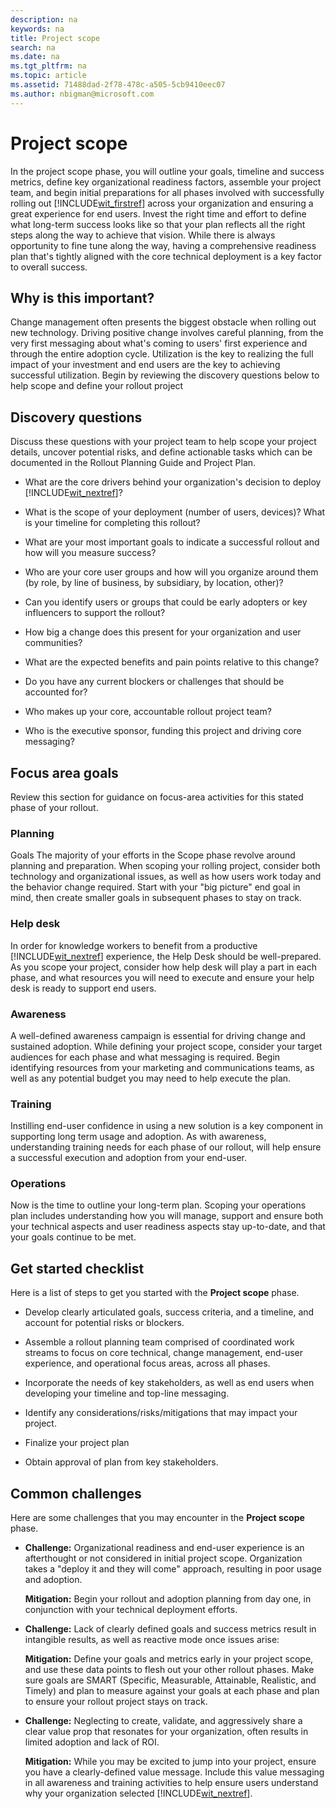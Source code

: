 ```yaml
---
description: na
keywords: na
title: Project scope
search: na
ms.date: na
ms.tgt_pltfrm: na
ms.topic: article
ms.assetid: 71488dad-2f78-478c-a505-5cb9410eec07
ms.author: nbigman@microsoft.com
---
```

# Project scope
In the project scope phase, you will outline your goals, timeline and success metrics, define key organizational readiness factors, assemble your project team, and begin initial preparations for all phases involved with successfully rolling out [!INCLUDE[wit_firstref](../Token/wit_firstref_md.md)] across your organization and ensuring a great experience for end users.
Invest the right time and effort to define what long-term success looks like so that your plan reflects all the right steps along the way to achieve that vision. While there is always opportunity to fine tune along the way, having a comprehensive readiness plan that's tightly aligned with the core technical deployment is a key factor to overall success.

## Why is this important?
Change management often presents the biggest obstacle when rolling out new technology. Driving positive change involves careful planning, from the very first messaging about what's coming to users' first experience and through the entire adoption cycle. Utilization is the key to realizing the full impact of your investment and end users are the key to achieving successful utilization.
Begin by reviewing the discovery questions below to help scope and define your rollout project

## Discovery questions
Discuss these questions with your project team to help scope your project details, uncover potential risks, and define actionable tasks which can be documented in the  Rollout Planning Guide and Project Plan.

-   What are the core drivers behind your organization's decision to deploy [!INCLUDE[wit_nextref](../Token/wit_nextref_md.md)]?

-   What is the scope of your deployment (number of users, devices)?
    What is your timeline for completing this rollout?

-   What are your most important goals to indicate a successful rollout and how will you measure success?

-   Who are your core user groups and how will you organize around them (by role, by line of business, by subsidiary, by location, other)?

-   Can you identify users or groups that could be early adopters or key influencers to support the rollout?

-   How big a change does this present for your organization and user communities?

-   What are the expected benefits and pain points relative to this change?

-   Do you have any current blockers or challenges that should be accounted for?

-   Who makes up your core, accountable rollout project team?

-   Who is the executive sponsor, funding this project and driving core messaging?

## Focus area goals
Review this section for guidance on focus-area activities for this stated phase of your rollout.

### Planning
Goals
The majority of your efforts in the Scope phase revolve around planning and preparation. When scoping your rolling project, consider both technology and organizational issues, as well as how users work today and the behavior change required. Start with your "big picture" end goal in mind, then create smaller goals in subsequent phases to stay on track.

### Help desk
In order for knowledge workers to benefit from a productive [!INCLUDE[wit_nextref](../Token/wit_nextref_md.md)] experience, the Help Desk should be well-prepared. As you scope your project, consider how help desk will play a part in each phase, and what resources you will need to execute and ensure your help desk is ready to support end users.

### Awareness
A well-defined awareness campaign is essential for driving change and sustained adoption. While defining your project scope, consider your target audiences for each phase and what messaging is required. Begin identifying resources from your marketing and communications teams, as well as any potential budget you may need to help execute the plan.

### Training
Instilling end-user confidence in using a new solution is a key component in supporting long term usage and adoption. As with awareness, understanding training needs for each phase of our rollout, will help ensure a successful execution and adoption from your end-user.

### Operations
Now is the time to outline your long-term plan. Scoping your operations plan includes understanding how you will manage, support and ensure both your technical aspects and user readiness aspects stay up-to-date, and that your goals continue to be met.

## Get started checklist
Here is a list of steps to get you started with the **Project scope** phase.

-   Develop clearly articulated goals, success criteria, and a timeline, and account for potential risks or blockers.

-   Assemble a rollout planning team comprised of coordinated work streams to focus on core technical, change management, end-user experience, and operational focus areas, across all phases.

-   Incorporate the needs of key stakeholders, as well as end users when developing your timeline and top-line messaging.

-   Identify any considerations/risks/mitigations that may impact your project.

-   Finalize your project plan

-   Obtain approval of plan from key stakeholders.

## Common challenges
Here are some  challenges that you may encounter in the **Project scope** phase.

-   **Challenge:** Organizational readiness and end-user experience is an afterthought or not considered in initial project scope. Organization takes a "deploy it and they will come" approach, resulting in poor usage and adoption.

    **Mitigation:** Begin your rollout and adoption planning from day one, in conjunction with your technical deployment efforts.

-   **Challenge:** Lack of clearly defined goals and success metrics result in intangible results, as well as reactive mode once issues arise:

    **Mitigation:** Define your goals and metrics early in your project scope, and use these data points to flesh out your other rollout phases. Make sure goals are SMART (Specific, Measurable, Attainable, Realistic, and Timely) and plan to measure against your goals at each phase and plan to ensure your rollout project stays on track.

-   **Challenge:** Neglecting to create, validate, and aggressively share a clear value prop that resonates for your organization, often results in limited adoption and lack of ROI.

    **Mitigation:** While you may be excited to jump into your project, ensure you have a clearly-defined value message. Include this value messaging in all awareness and training activities to help ensure users understand why your organization selected [!INCLUDE[wit_nextref](../Token/wit_nextref_md.md)].

